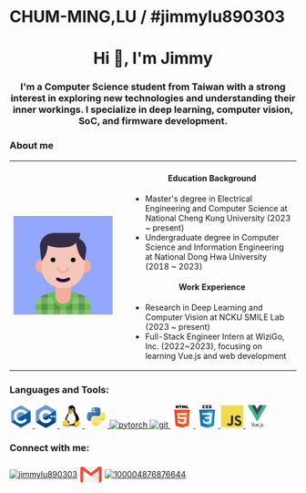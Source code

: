 # CHUM-MING,LU / #jimmylu890303


<h1 align="center">Hi 👋, I'm Jimmy</h1>
<h3 align="center">I'm a Computer Science student from Taiwan with a strong interest in exploring new technologies and understanding their inner workings. I specialize in deep learning, computer vision, SoC, and firmware development.</h3>

<h3 align="left">About me</h3>
<table>
  <tr>
    <td>  <div style="flex: 1;">
    <img align="center" src="./src/avatar.png">
  </div></td>
    <td><div style="flex: 2;
    padding-left: 20px;
    align-items: center;">
    <h4 align='center'>Education Background</h4>
    <ul>
      <li>Master's degree in Electrical Engineering and Computer Science at National Cheng Kung University (2023 ~ present)</li>
      <li>Undergraduate degree in Computer Science and Information Engineering at National Dong Hwa University (2018 ~ 2023)</li>
    </ul>
    <h4 align='center'>Work Experience</h4>
    <ul>
      <li>Research in Deep Learning and Computer Vision at NCKU SMILE Lab (2023 ~ present)</li>
      <li>Full-Stack Engineer Intern at WiziGo, Inc. (2022~2023), focusing on learning Vue.js and web development</li>
    </ul>
  </div></td>
  </tr>
</table>


<h3 align="left">Languages and Tools:</h3>
<p align="left"> <a href="https://www.cprogramming.com/" target="_blank" rel="noreferrer"> <img src="https://raw.githubusercontent.com/devicons/devicon/master/icons/c/c-original.svg" alt="c" width="40" height="40"/> </a> <a href="https://www.w3schools.com/cpp/" target="_blank" rel="noreferrer"> <img src="https://raw.githubusercontent.com/devicons/devicon/master/icons/cplusplus/cplusplus-original.svg" alt="cplusplus" width="40" height="40"/> </a> <a href="https://www.linux.org/" target="_blank" rel="noreferrer"> <img src="https://raw.githubusercontent.com/devicons/devicon/master/icons/linux/linux-original.svg" alt="linux" width="40" height="40"/> </a><a href="https://www.python.org" target="_blank" rel="noreferrer"> <img src="https://raw.githubusercontent.com/devicons/devicon/master/icons/python/python-original.svg" alt="python" width="40" height="40"/> </a> <a href="https://pytorch.org/" target="_blank" rel="noreferrer"> <img src="https://www.vectorlogo.zone/logos/pytorch/pytorch-icon.svg" alt="pytorch" width="40" height="40"/> </a> <a href="https://git-scm.com/" target="_blank" rel="noreferrer"> <img src="https://www.vectorlogo.zone/logos/git-scm/git-scm-icon.svg" alt="git" width="40" height="40"/> </a> <a href="https://www.w3.org/html/" target="_blank" rel="noreferrer"> <img src="https://raw.githubusercontent.com/devicons/devicon/master/icons/html5/html5-original-wordmark.svg" alt="html5" width="40" height="40"/> </a> <a href="https://www.w3schools.com/css/" target="_blank" rel="noreferrer"> <img src="https://raw.githubusercontent.com/devicons/devicon/master/icons/css3/css3-original-wordmark.svg" alt="css3" width="40" height="40"/> </a><a href="https://developer.mozilla.org/en-US/docs/Web/JavaScript" target="_blank" rel="noreferrer"> <img src="https://raw.githubusercontent.com/devicons/devicon/master/icons/javascript/javascript-original.svg" alt="javascript" width="40" height="40"/> </a>   <a href="https://vuejs.org/" target="_blank" rel="noreferrer"> <img src="https://raw.githubusercontent.com/devicons/devicon/master/icons/vuejs/vuejs-original-wordmark.svg" alt="vuejs" width="40" height="40"/> </a> </p>


<h3 align="left">Connect with me:</h3>
<p align="left">
<a href="https://linkedin.com/in/jimmylu890303" target="blank"><img align="center" src="https://raw.githubusercontent.com/rahuldkjain/github-profile-readme-generator/master/src/images/icons/Social/linked-in-alt.svg" alt="jimmylu890303" height="30" width="40" /></a>
<a href="mailto:jimmylu9460@gmail.com" target="blank"><img align="center" src="./src/email.svg" alt="jimmylu_03_03" height="40" width="40" /></a>
<a href="https://fb.com/100004876876644" target="blank"><img align="center" src="https://raw.githubusercontent.com/rahuldkjain/github-profile-readme-generator/master/src/images/icons/Social/facebook.svg" alt="100004876876644" height="30" width="40" /></a>
</p>